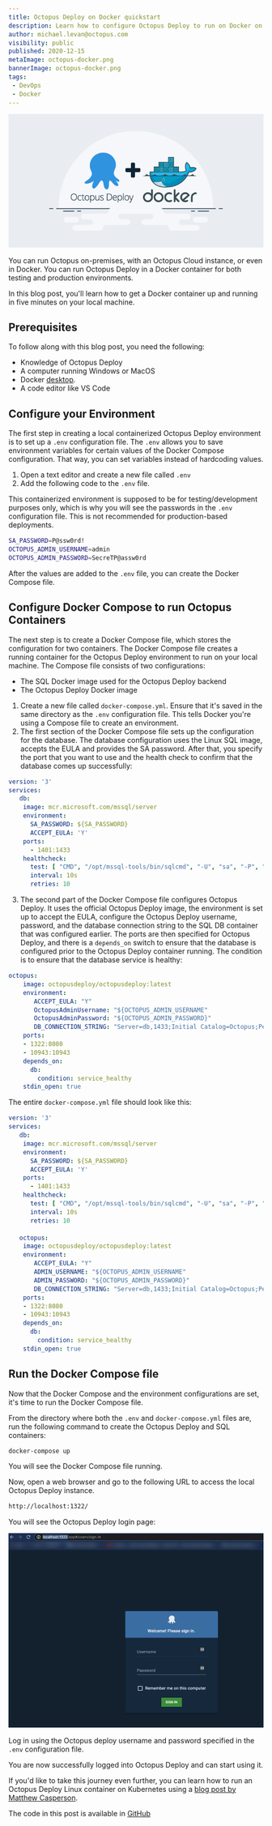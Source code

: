 ```yaml
---
title: Octopus Deploy on Docker quickstart
description: Learn how to configure Octopus Deploy to run on Docker on your local computer in just five minutes.
author: michael.levan@octopus.com
visibility: public
published: 2020-12-15
metaImage: octopus-docker.png
bannerImage: octopus-docker.png
tags:
 - DevOps
 - Docker
---
```


![Octopus Deploy on Docker quickstart](octopus-docker.png)

You can run Octopus on-premises, with an Octopus Cloud instance, or even in Docker. You can run Octopus Deploy in a Docker container for both testing and production environments.

In this blog post, you'll learn how to get a Docker container up and running in five minutes on your local machine.

## Prerequisites

To follow along with this blog post, you need the following:

- Knowledge of Octopus Deploy
- A computer running Windows or MacOS
- Docker [desktop](https://www.docker.com/products/docker-desktop).
- A code editor like VS Code

## Configure your Environment

The first step in creating a local containerized Octopus Deploy environment is to set up a `.env` configuration file. The `.env` allows you to save environment variables for certain values of the Docker Compose configuration. That way, you can set variables instead of hardcoding values.

1. Open a text editor and create a new file called `.env`
2. Add the following code to the `.env` file.

This containerized environment is supposed to be for testing/development purposes only, which is why you will see the passwords in the `.env` configuration file. This is not recommended for production-based deployments.

```bash
SA_PASSWORD=P@ssw0rd!
OCTOPUS_ADMIN_USERNAME=admin
OCTOPUS_ADMIN_PASSWORD=SecreTP@assw0rd
```

After the values are added to the `.env` file, you can create the Docker Compose file.

## Configure Docker Compose to run Octopus Containers

The next step is to create a Docker Compose file, which stores the configuration for two containers. The Docker Compose file creates a running container for the Octopus Deploy environment to run on your local machine. The Compose file consists of two configurations:

- The SQL Docker image used for the Octopus Deploy backend
- The Octopus Deploy Docker image

1. Create a new file called `docker-compose.yml`. Ensure that it's saved in the same directory as the `.env` configuration file. This tells Docker you're using a Compose file to create an environment.
2. The first section of the Docker Compose file sets up the configuration for the database. The database configuration uses the Linux SQL image, accepts the EULA and provides the SA password. After that, you specify the port that you want to use and the health check to confirm that the database comes up successfully:

```yaml
version: '3'
services:
   db:
    image: mcr.microsoft.com/mssql/server
    environment:
      SA_PASSWORD: ${SA_PASSWORD}
      ACCEPT_EULA: 'Y'
    ports:
      - 1401:1433
    healthcheck:
      test: [ "CMD", "/opt/mssql-tools/bin/sqlcmd", "-U", "sa", "-P", "${SA_PASSWORD}", "-Q", "select 1"]
      interval: 10s
      retries: 10
```

3. The second part of the Docker Compose file configures Octopus Deploy. It uses the official Octopus Deploy image, the environment is set up to accept the EULA, configure the Octopus Deploy username, password, and the database connection string to the SQL DB container that was configured earlier. The ports are then specified for Octopus Deploy, and there is a `depends_on` switch to ensure that the database is configured prior to the Octopus Deploy container running. The condition is to ensure that the database service is healthy:

```yaml
octopus:
    image: octopusdeploy/octopusdeploy:latest
    environment:
       ACCEPT_EULA: "Y"
       OctopusAdminUsername: "${OCTOPUS_ADMIN_USERNAME"
       OctopusAdminPassword: "${OCTOPUS_ADMIN_PASSWORD}"
       DB_CONNECTION_STRING: "Server=db,1433;Initial Catalog=Octopus;Persist Security Info=False;User=sa;Password=${SA_PASSWORD};MultipleActiveResultSets=False;Connection Timeout=30;"
    ports:
    - 1322:8080
    - 10943:10943
    depends_on:
      db:
        condition: service_healthy
    stdin_open: true
```

The entire `docker-compose.yml` file should look like this:

```yaml
version: '3'
services:
   db:
    image: mcr.microsoft.com/mssql/server
    environment:
      SA_PASSWORD: ${SA_PASSWORD}
      ACCEPT_EULA: 'Y'
    ports:
      - 1401:1433
    healthcheck:
      test: [ "CMD", "/opt/mssql-tools/bin/sqlcmd", "-U", "sa", "-P", "${SA_PASSWORD}", "-Q", "select 1"]
      interval: 10s
      retries: 10

   octopus:
    image: octopusdeploy/octopusdeploy:latest
    environment:
       ACCEPT_EULA: "Y"
       ADMIN_USERNAME: "${OCTOPUS_ADMIN_USERNAME"
       ADMIN_PASSWORD: "${OCTOPUS_ADMIN_PASSWORD}"
       DB_CONNECTION_STRING: "Server=db,1433;Initial Catalog=Octopus;Persist Security Info=False;User=sa;Password=${SA_PASSWORD};MultipleActiveResultSets=False;Connection Timeout=30;"
    ports:
    - 1322:8080
    - 10943:10943
    depends_on:
      db:
        condition: service_healthy
    stdin_open: true
```

## Run the Docker Compose file

Now that the Docker Compose and the environment configurations are set, it's time to run the Docker Compose file.

From the directory where both the `.env` and `docker-compose.yml` files are, run the following command to create the Octopus Deploy and SQL containers:

```bash
docker-compose up
```

You will see the Docker Compose file running.

Now, open a web browser and go to the following URL to access the local Octopus Deploy instance.

```bash
http://localhost:1322/
```

You will see the Octopus Deploy login page:

![](images/loginpage.png)

Log in using the Octopus deploy username and password specified in the `.env` configuration file.

You are now successfully logged into Octopus Deploy and can start using it.

If you'd like to take this journey even further, you can learn how to run an Octopus Deploy Linux container on Kubernetes using a [blog post by Matthew Casperson](https://octopus.com/blog/introducing-linux-docker-image).

The code in this post is available in [GitHub](https://github.com/OctopusSamples/OctopusDeploy-Local-Docker-Env)
